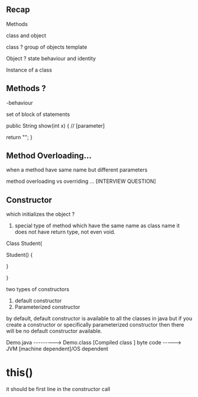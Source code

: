 ## Recap 

Methods 

class and object 


class ? 
group of objects
template


Object ? 
state behaviour and identity 

Instance of a class 



## Methods ?

-behaviour 

set of block of statements 

public String show(int x) { // [parameter]

return "";
}




## Method Overloading... 


when a method have same name but different parameters 

method overloading vs overriding ... [INTERVIEW QUESTION]



## Constructor 

which initializes the object  ? 


1. special type of method 
which have the same name as class name 
it does not have return type, not even void. 

Class Student{

 Student() {

}


}

two types of constructors 
1. default constructor 
2. Parameterized constructor 



by default, default constructor is available to all the classes in java 
but if you create a constructor or specifically parameterized constructor 
then there will be no default constructor available. 


Demo.java     --------->    Demo.class [Compiled class ] byte code -----> JVM [machine dependent]/OS dependent 



# this()

it should be first line in the constructor call 





